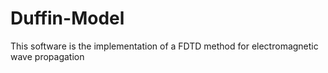 # Duffin-Model
This software is the implementation of a FDTD method for electromagnetic wave propagation
